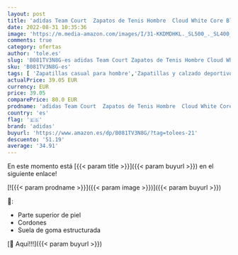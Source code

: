 ```yaml
---
layout: post
title: 'adidas Team Court  Zapatos de Tenis Hombre  Cloud White Core Black Cloud White  40 2/3 EU'
date: 2022-08-31 10:35:36
image: 'https://m.media-amazon.com/images/I/31-KKDMDHKL._SL500_._SL400_.jpg'
comments: true
category: ofertas
author: 'tole.es'
slug: 'B081TV3N8G-es adidas Team Court Zapatos de Tenis Hombre Cloud White Core...'
sku: 'B081TV3N8G-es'
tags: [ 'Zapatillas casual para hombre','Zapatillas y calzado deportivo para hombre','Zapatos','Zapatos para hombre','Zapatos y complementos','adidas','zapatos','🇪🇸', ]
actualPrice: 39.05 EUR
currency: EUR
price: 39.05
comparePrice: 80.0 EUR
prodname: 'adidas Team Court  Zapatos de Tenis Hombre  Cloud White Core Black Cloud White  40 2/3 EU'
country: 'es'
flag: '🇪🇸'
brand: 'adidas'
buyurl: 'https://www.amazon.es/dp/B081TV3N8G/?tag=tolees-21'
descuento: '51.19'
average: '34.91'
---
```


En este momento está [{{< param title >}}]({{< param buyurl >}}) en el siguiente enlace!

[![{{< param prodname >}}]({{< param image >}})]({{< param buyurl >}})

🔎:

- Parte superior de piel
- Cordones
- Suela de goma estructurada

[🛒 Aquí!!!]({{< param buyurl >}})
